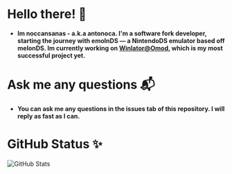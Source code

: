 # Hello there! 👋
- **Im noccansanas - a.k.a antonoca. I'm a software fork developer, starting the journey with emolnDS — a NintendoDS emulator based off melonDS. Im currently working on [Winlator@Omod](https://github.com/antonoca/winlator-omod), which is my most successful project yet.**

# Ask me any questions 📬
- **You can ask me any questions in the issues tab of this repository. I will reply as fast as I can.**

# GitHub Status ✨
![GitHub Stats](https://github-readme-stats.vercel.app/api?username=antonoca&show_icons=true&theme=radical)
